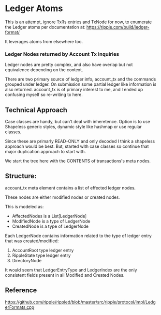 # Ledger Atoms

This is an attempt, ignore TxRs entries and TxNode for now, to enumerate the Ledger atoms
per documentation at: https://ripple.com/build/ledger-format/

It leverages atoms from elsewhere too.

### Ledger Nodes returned by Account Tx Inquiries

Ledger nodes are pretty complex, and also have overlap but not equivalence depending on the context.

There are two primary source of ledger info, account_tx  and the commands grouped under ledger.
On submission some partial ledger like information is also returned.
account_tx is of primary interest to me, and I ended up confusing myself so re-writing to here.

## Technical Approach

Case classes are handy, but can't deal with inheretence. Option is to use Shapeless generic styles, dynamic style like
hashmap or use regular classes.

Since these are primarly READ-ONLY and only decoded I think a shapeless approach would be best.
But, started with case classes so continue that major duplication approach to start with.

We start the tree here with the CONTENTS of transactions's meta nodes.


## Structure:

account_tx meta element contains a list of effected ledger nodes.

These nodes are either modified nodes or created nodes.
 
This is modeled as:
- AffectedNodes is a List[LedgerNode]
- ModifiedNode is a type of LedgerNode
- CreatedNode is a type of LedgerNode
 
 Each LedgerNode contains information related to the type of ledger entry that was created/modified:
  
  1. AccountRoot type ledger entry
  2. RippleState type ledger entry
  3. DirectoryNode 


It would seem that LedgerEntryType and LedgerIndex are the only consistent fields present in all Modified and Created
 Nodes.
 



## Reference
https://github.com/ripple/rippled/blob/master/src/ripple/protocol/impl/LedgerFormats.cpp
